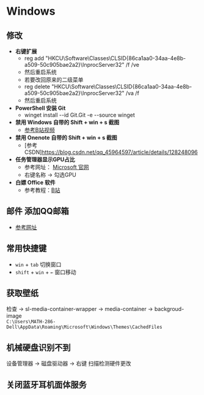 # Windows

## 修改
- **右键扩展**
  - reg add "HKCU\Software\Classes\CLSID\{86ca1aa0-34aa-4e8b-a509-50c905bae2a2}\InprocServer32" /f /ve
  - 然后重启系统
  - 若要改回原来的二级菜单
  - reg delete "HKCU\Software\Classes\CLSID\{86ca1aa0-34aa-4e8b-a509-50c905bae2a2}\InprocServer32" /va /f
  - 然后重启系统
- **PowerShell 安装 Git**
  - winget install --id Git.Git -e --source winget
- **禁用 Windows 自带的 Shift + win + s 截图**
  - [参考B站视频](https://www.bilibili.com/video/BV1Ku4y137Tj/?vd_source=4c878cdda4a827e2590557bcbb57b3e5)
- **禁用 Onenote 自带的 Shift + win + s 截图**
  - [参考CSDN]https://blog.csdn.net/qq_45964597/article/details/128248096
- **任务管理器显示GPU占比**
  - 参考网址： [Microsoft 官网](https://answers.microsoft.com/zh-hans/windows/forum/all/win11%E4%BB%BB%E5%8A%A1%E7%AE%A1%E7%90%86%E5%99%A8/b8d482ff-7da8-4f31-a1e5-a03ed379a24e)
  - 右键名称 -> 勾选GPU
- **白嫖 Office 软件**
  - 参考教程：[B站](https://www.bilibili.com/video/BV1AztkesEBd/?vd_source=4c878cdda4a827e2590557bcbb57b3e5)

## 邮件 添加QQ邮箱
- [参考网址](https://blog.csdn.net/m0_48467204/article/details/117388787)

## 常用快捷键
- `win` + `tab` 切换窗口
- `shift` + `win` + `←` 窗口移动

## 获取壁纸
检查 -> sl-media-container-wrapper -> media-container -> backgroud-image  
`C:\Users\MATH-286-Dell\AppData\Roaming\Microsoft\Windows\Themes\CachedFiles`

## 机械硬盘识别不到
设备管理器 -> 磁盘驱动器 -> 右键 扫描检测硬件更改

## 关闭蓝牙耳机面体服务